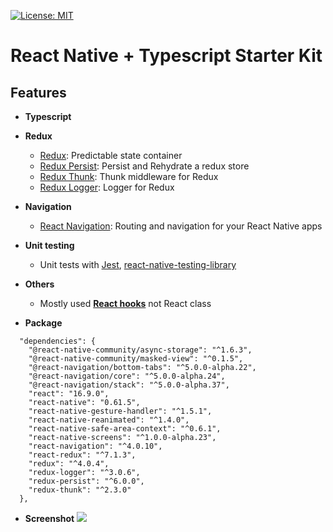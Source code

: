 [![License: MIT](https://img.shields.io/badge/License-MIT-blue.svg)](https://opensource.org/licenses/MIT)

# React Native + Typescript Starter Kit

## Features

- **Typescript**

- **Redux**
  - [Redux](https://github.com/reduxjs/redux): Predictable state container
  - [Redux Persist](https://github.com/rt2zz/redux-persist): Persist and Rehydrate a redux store
  - [Redux Thunk](https://github.com/reduxjs/redux-thunk): Thunk middleware for Redux
  - [Redux Logger](https://github.com/LogRocket/redux-logger): Logger for Redux
  
- **Navigation**
  - [React Navigation](https://github.com/react-navigation/react-navigation): Routing and navigation for your React Native apps

- **Unit testing**
  - Unit tests with [Jest](https://github.com/facebook/jest), [react-native-testing-library](https://github.com/callstack/react-native-testing-library)

- **Others**
  - Mostly used [**React hooks**](https://reactjs.org/docs/hooks-intro.html) not React class

- **Package**
```
  "dependencies": {
    "@react-native-community/async-storage": "^1.6.3",
    "@react-native-community/masked-view": "^0.1.5",
    "@react-navigation/bottom-tabs": "^5.0.0-alpha.22",
    "@react-navigation/core": "^5.0.0-alpha.24",
    "@react-navigation/stack": "^5.0.0-alpha.37",
    "react": "16.9.0",
    "react-native": "0.61.5",
    "react-native-gesture-handler": "^1.5.1",
    "react-native-reanimated": "^1.4.0",
    "react-native-safe-area-context": "^0.6.1",
    "react-native-screens": "^1.0.0-alpha.23",
    "react-navigation": "^4.0.10",
    "react-redux": "^7.1.3",
    "redux": "^4.0.4",
    "redux-logger": "^3.0.6",
    "redux-persist": "^6.0.0",
    "redux-thunk": "^2.3.0"
  },
```

- **Screenshot**
![](https://github.com/JinHoSo/react_native_ts_navigation_redux_starter_kit/blob/master/screenshot/screenshot.jpg?raw=true)

